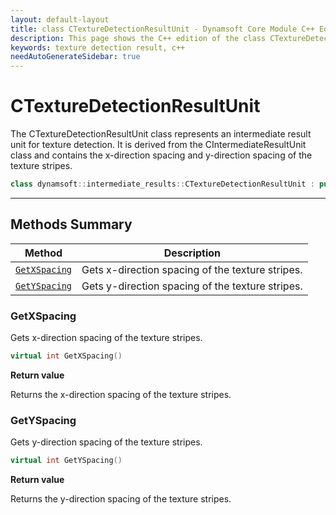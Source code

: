 ```yaml
---
layout: default-layout
title: class CTextureDetectionResultUnit - Dynamsoft Core Module C++ Edition API Reference
description: This page shows the C++ edition of the class CTextureDetectionResultUnit in Dynamsoft Core Module.
keywords: texture detection result, c++
needAutoGenerateSidebar: true
---
```


# CTextureDetectionResultUnit

The CTextureDetectionResultUnit class represents an intermediate result unit for texture detection. It is derived from the CIntermediateResultUnit class and contains the x-direction spacing and y-direction spacing of the texture stripes.

```cpp
class dynamsoft::intermediate_results::CTextureDetectionResultUnit : public CIntermediateResultUnit 
```

---

## Methods Summary

| Method               | Description |
|----------------------|-------------|
| [`GetXSpacing`](#getxspacing) | Gets x-direction spacing of the texture stripes. |
| [`GetYSpacing`](#getyspacing) | Gets y-direction spacing of the texture stripes. |

### GetXSpacing

Gets x-direction spacing of the texture stripes.

```cpp
virtual int GetXSpacing() 
```

**Return value**

Returns the x-direction spacing of the texture stripes.

### GetYSpacing

Gets y-direction spacing of the texture stripes.

```cpp
virtual int GetYSpacing() 
```

**Return value**

Returns the y-direction spacing of the texture stripes.
